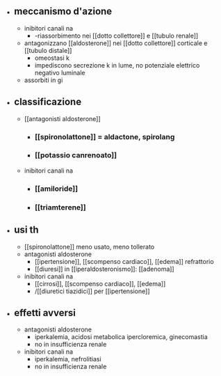 - ## meccanismo d'azione
	- inibitori canali na
		- -riassorbimento nei [[dotto collettore]] e [[tubulo renale]]
	- antagonizzano [[aldosterone]] nei [[dotto collettore]] corticale e [[tubulo distale]]
		- omeostasi k
		- impediscono secrezione k in lume, no potenziale elettrico negativo luminale
	- assorbiti in gi
- ## classificazione
	- [[antagonisti aldosterone]]
		- ### [[spironolattone]] = aldactone, spirolang
		- ### [[potassio canrenoato]]
	- inibitori canali na
		- ### [[amiloride]]
		- ### [[triamterene]]
- ## usi th
	- [[spironolattone]] meno usato, meno tollerato
	- antagonisti aldosterone
		- [[ipertensione]], [[scompenso cardiaco]], [[edema]] refrattorio
		- [[diuresi]] in [[iperaldosteronismo]]: [[adenoma]]
	- inibitori canali na
		- [[cirrosi]], [[scompenso cardiaco]], [[edema]]
		- /[[diuretici tiazidici]] per [[ipertensione]]
- ## effetti avversi
	- antagonisti aldosterone
		- iperkalemia, acidosi metabolica ipercloremica, ginecomastia
		- no in insufficienza renale
	- inibitori canali na
		- iperkalemia, nefrolitiasi
		- no in insufficienza renale